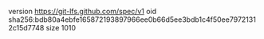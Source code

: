 version https://git-lfs.github.com/spec/v1
oid sha256:bdb80a4ebfe165872193897966ee0b66d5ee3bdb1c4f50ee79721312c15d7748
size 1010
